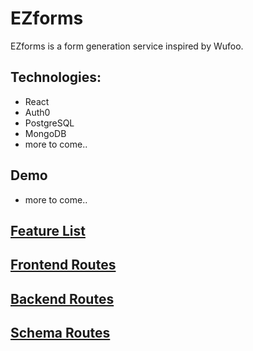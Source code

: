 # EZforms
EZforms is a form generation service inspired by Wufoo.

## Technologies:
- React
- Auth0
- PostgreSQL
- MongoDB
- more to come..
## Demo
  - more to come..

## [Feature List](https://github.com/christophertalley/EZ-frontend/blob/master/documentation/feature-list.MD)

## [Frontend Routes](https://github.com/christophertalley/EZ-frontend/blob/master/documentation/frontend-route.MD)

## [Backend Routes](https://github.com/christophertalley/EZ-frontend/blob/master/documentation/backend-routes.MD)

## [Schema Routes](https://github.com/christophertalley/EZ-frontend/blob/master/documentation/backend-routes.MD)

